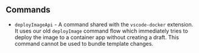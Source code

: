 ## Commands

- `deployImageApi` - A command shared with the `vscode-docker` extension.  It uses our old `deployImage` command flow which immediately tries to deploy the image to a container app without creating a draft.  This command cannot be used to bundle template changes.

<!-- Todo: Add this back in when update image command is added in follow-up PR -->
<!-- - `updateContainerImage` - An ACA exclusive command that updates the container app or revision's container image through updates to a revision draft.  The draft must be deployed for the changes to take effect and can be used to bundle together `Template` changes. -->
